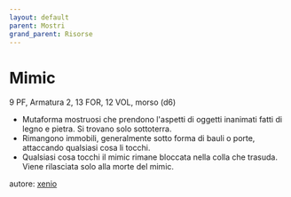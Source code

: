 ```yaml
---
layout: default
parent: Mostri
grand_parent: Risorse
---
```


# Mimic
9 PF, Armatura 2, 13 FOR, 12 VOL, morso (d6)
- Mutaforma mostruosi che prendono l'aspetti di oggetti inanimati fatti di legno e pietra. Si trovano solo sottoterra.
- Rimangono immobili, generalmente sotto forma di bauli o porte, attaccando qualsiasi cosa li tocchi.
- Qualsiasi cosa tocchi il mimic rimane bloccata nella colla che trasuda. Viene rilasciata solo alla morte del mimic.

autore: [xenio](https://xenioinabottle.blogspot.com)

